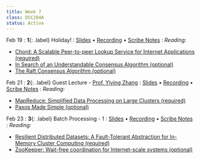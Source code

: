 ```yaml
---
title: Week 7
class: DSC204A
status: Active
---
```


Feb 19
: **1**{: .label} Holiday!
  : [Slides](#) &#8226; [Recording](#) &#8226; [Scribe Notes](#)
: *Reading:*
* [Chord: A Scalable Peer-to-peer Lookup Service for Internet Applications (required)](assets/readings/chord_sigcomm.pdf)
* [In Search of an Understandable Consensus Algorithm (optional)](https://raft.github.io/raft.pdf)
* [The Raft Consensus Algorithm (optional)](https://raft.github.io/)



Feb 21
: **2**{: .label} Guest Lecture - [Prof. Yiying Zhang](https://cseweb.ucsd.edu/~yiying/)
  : [Slides](#) &#8226; [Recording](#) &#8226; [Scribe Notes](assets/scribe_notes/Feb_21_scribe_note.pdf)
: *Reading:* 
* [MapReduce: Simplified Data Processing on Large Clusters (required)](assets/readings/mapreduce.pdf)
* [Paxos Made Simple (optional)](https://lamport.azurewebsites.net/pubs/paxos-simple.pdf)



Feb 23
: **3**{: .label} Batch Processing - 1
  : [Slides](assets/slides/17_batch-processing-1.pdf) &#8226; [Recording](https://podcast.ucsd.edu/watch/wi24/dsc204a_a00/19) &#8226; [Scribe Notes](assets/scribe_notes/Feb_23_scribe_note.pdf)
: *Reading:* 
* [Resilient Distributed Datasets: A Fault-Tolerant Abstraction for In-Memory Cluster Computing (required)](assets/readings/spark.pdf)
* [ZooKeeper: Wait-free coordination for Internet-scale systems (optional)](https://www.usenix.org/legacy/event/atc10/tech/full_papers/Hunt.pdf)
